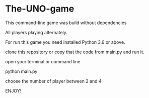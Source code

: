 # The-UNO-game

This command-line game was build without dependencies

All players playing alternately.

For run this game you need installed Python 3.6 or above.

clone this repository or copy that the code from main.py and run it.

open your terminal or command line

python main.py

choose the number of player between 2 and 4


ENJOY!

